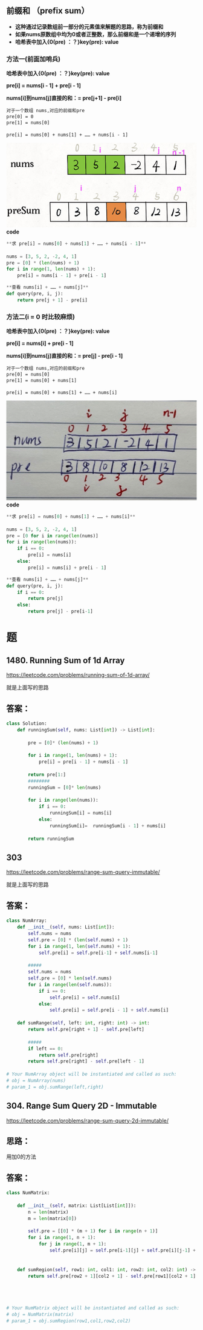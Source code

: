 ## 前缀和 （prefix sum）


- **这种通过记录数组前一部分的元素值来解题的思路，称为前缀和**
- **如果nums原数组中均为0或者正整数，那么前缀和是一个递增的序列**
- **哈希表中加入{0(pre) ：？}key(pre): value**

### 方法一(前面加哨兵)

**哈希表中加入{0(pre) ：？}key(pre): value**

**pre[i] = nums[i - 1] + pre[i - 1]**

**nums[i]到nums[j]直接的和：= pre[j+1] - pre[i]**
```
对于一个数组 nums,对应的前缀和pre
pre[0] = 0
pre[1] = nums[0] 

pre[i] = nums[0] + nums[1] + …… + nums[i - 1]

```
![a](https://github.com/SSRRBB/Leetcode/blob/main/Images/306.png)
**code**
```python
**求 pre[i] = nums[0] + nums[1] + …… + nums[i - 1]**

nums = [3, 5, 2, -2, 4, 1]
pre = [0] * (len(nums) + 1)
for i in range(1, len(nums) + 1):
    pre[i] = nums[i - 1] + pre[i - 1]
```

```python
**查看 nums[i] + …… + nums[j]**
def query(pre, i, j):
    return pre[j + 1] - pre[i]
```    


### 方法二(i = 0 时比较麻烦)

**哈希表中加入{0(pre) ：？}key(pre): value**

**pre[i] = nums[i] + pre[i - 1]**

**nums[i]到nums[j]直接的和：= pre[j] - pre[i - 1]**

```
对于一个数组 nums,对应的前缀和pre
pre[0] = nums[0]
pre[1] = nums[0] + nums[1]

pre[i] = nums[0] + nums[1] + …… + nums[i]
```
![a](https://github.com/SSRRBB/Leetcode/blob/main/Images/307.png)
**code**
```python
**求 pre[i] = nums[0] + nums[1] + …… + nums[i]**

nums = [3, 5, 2, -2, 4, 1]
pre = [0 for i in range(len(nums)]
for i in range(len(nums)):
    if i == 0:
        pre[i] = nums[i]
    else:
        pre[i] = nums[i] + pre[i - 1]
```

```python
**查看 nums[i] + …… + nums[j]**
def query(pre, i, j):
    if i == 0:
        return pre[j]
    else:
        return pre[j] - pre[i-1] 
```

# 题
## 1480. Running Sum of 1d Array
https://leetcode.com/problems/running-sum-of-1d-array/

就是上面写的思路
## 答案：
```python
class Solution:
    def runningSum(self, nums: List[int]) -> List[int]:
               
        pre = [0]* (len(nums) + 1)
     
        for i in range(1, len(nums) + 1):
            pre[i] = pre[i - 1] + nums[i - 1]
            
        return pre[1:]
        ########
        runningSum = [0]* len(nums)
        
        for i in range(len(nums)):
            if i == 0:
                runningSum[i] = nums[i]
            else:
                runningSum[i]=  runningSum[i - 1] + nums[i]
                
        return runningSum
```
## 303
https://leetcode.com/problems/range-sum-query-immutable/

就是上面写的思路

## 答案：
```python
class NumArray:
    def __init__(self, nums: List[int]):
        self.nums = nums
        self.pre = [0] * (len(self.nums) + 1)
        for i in range(1, len(self.nums) + 1):
            self.pre[i] = self.pre[i-1] + self.nums[i-1]
            
        #####
        self.nums = nums
        self.pre = [0] * len(self.nums)
        for i in range(len(self.nums)):
            if i == 0:
                self.pre[i] = self.nums[i]
            else:
                self.pre[i] = self.pre[i - 1] + self.nums[i]

    def sumRange(self, left: int, right: int) -> int:
        return self.pre[right + 1] - self.pre[left]
        
        #####
        if left == 0:
            return self.pre[right]
        return self.pre[right] - self.pre[left - 1]
        
# Your NumArray object will be instantiated and called as such:
# obj = NumArray(nums)
# param_1 = obj.sumRange(left,right)
```

## 304. Range Sum Query 2D - Immutable

https://leetcode.com/problems/range-sum-query-2d-immutable/

## 思路：
用加0的方法

## 答案：
```python
class NumMatrix:

    def __init__(self, matrix: List[List[int]]):
        n = len(matrix)
        m = len(matrix[0])
        
        self.pre = [[0] * (m + 1) for i in range(n + 1)]
        for i in range(1, n + 1):
            for j in range(1, m + 1):
                self.pre[i][j] = self.pre[i-1][j] + self.pre[i][j-1] + matrix[i -1][j-1] - self.pre[i-1][j-1]
        

    def sumRegion(self, row1: int, col1: int, row2: int, col2: int) -> int:
        return self.pre[row2 + 1][col2 + 1] - self.pre[row1][col2 + 1] - self.pre[row2 + 1][col1] + self.pre[row1][col1]
 
        


# Your NumMatrix object will be instantiated and called as such:
# obj = NumMatrix(matrix)
# param_1 = obj.sumRegion(row1,col1,row2,col2)
```
